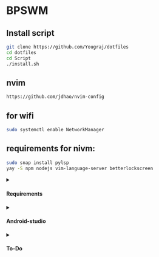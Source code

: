 # BPSWM




## Install script
```bash
git clone https://github.com/Yougraj/dotfiles
cd dotfiles
cd Script
./install.sh
```

## nvim
```bash
https://github.com/jdhao/nvim-config
```

## for wifi
```bash
sudo systemctl enable NetworkManager
````

## requirements for nivm:
```bash
sudo snap install pylsp
yay -S npm nodejs vim-language-server betterlockscreen
```
<details>
<summary><h4>Requirements</h4></summary>
```bash 
yay -S xorg xorg-xinit bspwm-rounded-corners networkmanager iw wpa_supplicant dialog sxhkd tint2 polybar-git alacritty brillo xwallpaper maim imagemagick dmenu arandr picom-git cava kitty ranger
```
</details>

<details>
<summary><h4>Android-studio</h4></summary>

## To run android-studio smothly
```
sudo _JAVA_AWT_WM_NONREPARENTING=1 android-studio
```
</details>
<details>
<summary><h4>To-Do</h4></summary>

- [ ] Making an automated script
- [ ] Theme script

</details>

